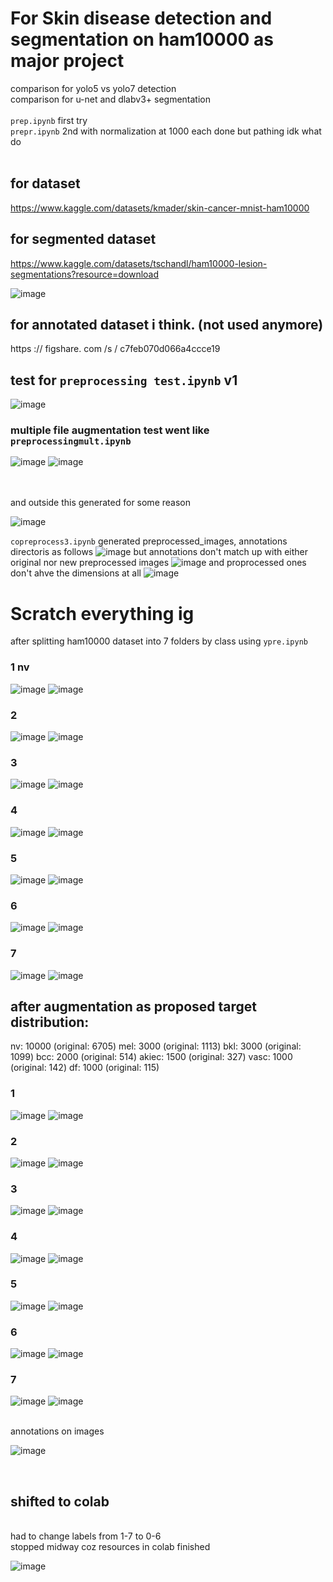 # For Skin disease detection and segmentation on ham10000 as major project 
comparison for yolo5 vs yolo7 detection </br>
comparison for u-net and dlabv3+ segmentation </br>
</br>
`prep.ipynb` first try </br>
`prepr.ipynb` 2nd with normalization at 1000 each done but pathing idk what do</br>
</br>

## for dataset
https://www.kaggle.com/datasets/kmader/skin-cancer-mnist-ham10000
</br>

## for segmented dataset
https://www.kaggle.com/datasets/tschandl/ham10000-lesion-segmentations?resource=download

![image](https://github.com/user-attachments/assets/9ff33fba-4c73-4e98-93dd-9395b89f7ddf)
</br>


## for annotated dataset i think. (not used anymore)
https :// figshare. com /s / c7feb070d066a4ccce19
</br>

## test for `preprocessing test.ipynb` v1
![image](https://github.com/user-attachments/assets/cb866734-9e66-4f0f-b417-3c0cf6153d91)


###  multiple file augmentation test went like  `preprocessingmult.ipynb`
![image](https://github.com/user-attachments/assets/c1c3f14f-6e15-4f63-8596-5c11d7c2f13d)
![image](https://github.com/user-attachments/assets/abac0615-b2a7-42ff-8a1c-f116ecf7a174)

</br>
</br>
and outside this generated for some reason</br>

![image](https://github.com/user-attachments/assets/b6e42896-ea4d-4fdb-a072-d8d63c618377)

`copreprocess3.ipynb` generated preprocessed_images, annotations directoris as follows
![image](https://github.com/user-attachments/assets/ce1f0ba6-41c2-43d2-9243-138d52e8e88e)
but annotations don't match up with either original nor new preprocessed  images
![image](https://github.com/user-attachments/assets/6860552e-a588-4cb5-96d3-4cfd0b347b65)
and proprocessed ones don't ahve the dimensions at all
![image](https://github.com/user-attachments/assets/8a20a639-8eeb-4662-b503-e6e9530de75f)

# Scratch everything ig
after splitting ham10000 dataset into 7 folders by class
using `ypre.ipynb`

### 1 nv
![image](https://github.com/user-attachments/assets/8a362a8c-b381-4384-9fa0-943cec0e9ef0)
![image](https://github.com/user-attachments/assets/b371e90e-e74d-4eae-a785-4be247d9e01f)

### 2 
![image](https://github.com/user-attachments/assets/22d3d6dd-95f4-474e-8d7f-17bf5063638f)
![image](https://github.com/user-attachments/assets/079baa16-63dd-41ed-97fa-41c24a52cfaf)

### 3
![image](https://github.com/user-attachments/assets/b4a91141-e705-40b0-b3e3-2c6afcc20e6d)
![image](https://github.com/user-attachments/assets/35683501-1372-4626-8add-c6e0b7719c18)

### 4 
![image](https://github.com/user-attachments/assets/6b60c233-7eae-4eba-b04f-0d0ae9c3a9a1)
![image](https://github.com/user-attachments/assets/e70c822d-d275-42c3-b46f-cbd2e19ed681)

### 5 
![image](https://github.com/user-attachments/assets/71a1fbc4-b964-4bdf-a75d-cfdd5b638ddc)
![image](https://github.com/user-attachments/assets/b20929d6-e0a5-4f7e-b069-cb28085ea14c)

### 6
![image](https://github.com/user-attachments/assets/abba95f4-90af-4d6f-b898-63f2502adcd4)
![image](https://github.com/user-attachments/assets/c98ed191-6baf-43c3-b79d-89f8e4146706)

### 7 
![image](https://github.com/user-attachments/assets/d81a3920-f296-43a9-a6eb-2cddf1e98cbf)
![image](https://github.com/user-attachments/assets/3c952178-ace7-4368-b0c2-a5fd75c5f689)

## after augmentation as proposed target distribution:

nv: 10000 (original: 6705)
mel: 3000 (original: 1113)
bkl: 3000 (original: 1099)
bcc: 2000 (original: 514)
akiec: 1500 (original: 327)
vasc: 1000 (original: 142)
df: 1000 (original: 115)

### 1
![image](https://github.com/user-attachments/assets/f1085a87-c419-400c-938d-9f7c0ff496ee)
![image](https://github.com/user-attachments/assets/2bf3a5f9-b099-4bfb-bf05-3391a3e519f7)

### 2
![image](https://github.com/user-attachments/assets/f4f3bae6-45b7-47a1-b9a8-3abce6b7041d)
![image](https://github.com/user-attachments/assets/e60e1104-1a78-4361-88f6-3c6f65cd86d5)

### 3
![image](https://github.com/user-attachments/assets/81584f6b-9d5e-4041-a563-c7ec3c0b9b13)
![image](https://github.com/user-attachments/assets/49fe2657-428c-451d-b990-81acbbcc1ff3)

### 4 
![image](https://github.com/user-attachments/assets/8438a153-0119-4388-894e-882865ea4be5)
![image](https://github.com/user-attachments/assets/461d2ed2-8cfc-4ff2-8976-0cd680d2e365)

### 5 
![image](https://github.com/user-attachments/assets/f96f57f7-864a-4ca1-bd9d-dbf5c837e336)
![image](https://github.com/user-attachments/assets/96733c56-b7d9-4edb-9548-3aa30ab7acfa)

### 6
![image](https://github.com/user-attachments/assets/80767f60-e13b-4f76-8fee-e57828f37d9b)
![image](https://github.com/user-attachments/assets/8116cc36-c7de-4522-83b3-a6992553c761)

### 7 
![image](https://github.com/user-attachments/assets/d5932cae-5657-4c4d-b29d-a3b585cdcaa8)
![image](https://github.com/user-attachments/assets/f68925d2-5328-4018-ba92-fc3116a0f742)

</br>
annotations on images

![image](https://github.com/user-attachments/assets/4684875b-005e-41d0-abdc-08bae929a781)


</br>

## shifted to colab
</br>
had to change labels from 1-7 to 0-6
</br>
stopped midway coz resources in colab finished

![image](https://github.com/user-attachments/assets/5a848332-0562-4391-a508-8717712796d8)


